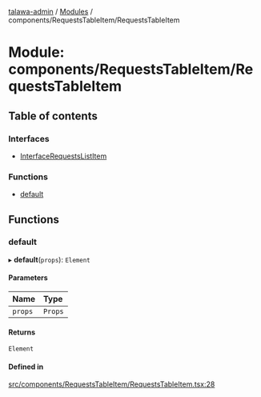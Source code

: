 [talawa-admin](../README.md) / [Modules](../modules.md) / components/RequestsTableItem/RequestsTableItem

# Module: components/RequestsTableItem/RequestsTableItem

## Table of contents

### Interfaces

- [InterfaceRequestsListItem](../interfaces/components_RequestsTableItem_RequestsTableItem.InterfaceRequestsListItem.md)

### Functions

- [default](components_RequestsTableItem_RequestsTableItem.md#default)

## Functions

### default

▸ **default**(`props`): `Element`

#### Parameters

| Name | Type |
| :------ | :------ |
| `props` | `Props` |

#### Returns

`Element`

#### Defined in

[src/components/RequestsTableItem/RequestsTableItem.tsx:28](https://github.com/AmitSharma512/talawa-admin/blob/2da9090/src/components/RequestsTableItem/RequestsTableItem.tsx#L28)
